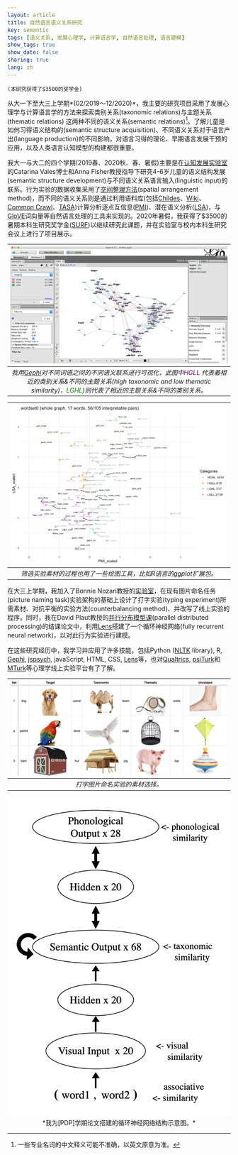 ```yaml
---
layout: article
title: 自然语言语义关系研究
key: semantic
tags: [语义关系, 发展心理学, 计算语言学, 自然语言处理, 语言建模]
show_tags: true
show_date: false
sharing: true
lang: zh
---
```


`(本研究获得了$3500的奖学金)`

从大一下至大三上学期*(02/2019～12/2020)*，我主要的研究项目采用了发展心理学与计算语言学的方法来探索类别关系(taxonomic relations)与主题关系(thematic relations) 这两种不同的语义关系(semantic relations)[^1]。了解儿童是如何习得语义结构的(semantic structure acquisition)、不同语义关系对于语言产出(language production)的不同影响，对语言习得的理论、早期语言发展干预的应用，以及人类语言认知模型的构建都很重要。

<!--more-->

我大一与大二的四个学期(2019春、2020秋、春、暑假)主要是在[认知发展实验室][CDL]的Catarina Vales博士和Anna Fisher教授指导下研究4-6岁儿童的语义结构发展(semantic structure development)与不同语义关系语言输入(linguistic input)的联系。行为实验的数据收集采用了[空间整理方法][SpAM](spatial arrangement method)，而不同的语义关系则是通过利用语料库(包括[Childes]、[Wiki]、[Common Crawl][CC]、[TASA])计算分析逐点互信息([PMI])、潜在语义分析([LSA])，与[GloVE]词向量等自然语言处理的工具来实现的。2020年暑假，我获得了$3500的暑期本科生研究奖学金([SURF])以继续研究此课题，并在实验室与校内本科生研究会议上进行了项目展示。

|![](/assets/images/semantic-gephi-net.png)|
|:--:| 
| *我用[Gephi]对不同词语之间的不同语义联系进行可视化，此图中<span style="color: purple">HGLL </span>代表着相近的类别关系&不同的主题关系(high taxonomic and low thematic similarity)，<span style="color: green">LGHL</span>)则代表了相近的主题关系&不同的类别关系。* |

|![](/assets/images/semantic-word-cloud.png)|
|:--:| 
| *筛选实验素材的过程也用了一些绘图工具，比如R语言的ggplot扩展包。* |

在大三上学期，我加入了Bonnie Nozari教授的[实验室][Bonnie]，在现有图片命名任务(picture naming task)实验架构的基础上设计了打字实验(typing experiment)所需素材、对抗平衡的实验方法(counterbalancing method)、并改写了线上实验的程序。同时，我在David Plaut教授的[并行分布模型课][PDP](parallel distributed processing)的结课论文中，利用[Lens]搭建了一个循环神经网络(fully recurrent neural network)，以对此行为实验进行建模。

在这些研究经历中，我学习并应用了许多技能，包括Python ([NLTK] library), R, [Gephi], [jspsych], javaScript, HTML, CSS, [Lens]等，也对[Qualtrics], [psiTurk]和[MTurk]等心理学线上实验平台有了了解。

|![](/assets/images/semantic-typing-stimulus.png)|
|:--:| 
| *打字图片命名实验的素材选择。* |

<center>
  <img class="image image--xl" src="/assets/images/semantic-rnn-arch.png">
</center>
<div align="center" markdown="1">
  *我为[PDP]学期论文搭建的循环神经网络结构示意图。*
</div>

[CDL]: https://sites.google.com/andrew.cmu.edu/cogdevlab
[SpAM]: https://www.researchgate.net/publication/343145592_Lumping_and_splitting_Developmental_changes_in_the_structure_of_children's_semantic_networks
[PMI]: https://en.wikipedia.org/wiki/Pointwise_mutual_information
[LSA]: https://en.wikipedia.org/wiki/Latent_semantic_analysis
[GloVE]: https://nlp.stanford.edu/projects/glove/
[Childes]: https://childes.talkbank.org/
[Wiki]: https://www.english-corpora.org/wiki/
[CC]: https://commoncrawl.org/
[TASA]: http://lsa.colorado.edu/spaces.html
[SURF]: https://www.cmu.edu/uro/summer%20research%20fellowships/SURF/
[Bonnie]: https://www.nozarilab.com/about
[NLTK]: https://www.nltk.org/
[Gephi]: https://gephi.org/
[jspsych]: https://www.jspsych.org/
[Lens]: https://ni.cmu.edu/~plaut/Lens/Manual/
[Qualtrics]: https://www.qualtrics.com/
[psiTurk]: http://psiturk.org/ee/
[MTurk]: https://www.mturk.com/
[PDP]: http://www.cnbc.cmu.edu/~plaut/IntroPDP/index.html

[^1]: 一些专业名词的中文释义可能不准确，以英文原意为准。